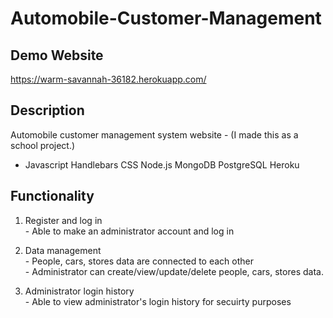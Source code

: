 # Automobile-Customer-Management

## Demo Website
https://warm-savannah-36182.herokuapp.com/

## Description
Automobile customer management system website - (I made this as a school project.)
- Javascript Handlebars CSS Node.js MongoDB PostgreSQL Heroku

## Functionality
1. Register and log in
<br />- Able to make an administrator account and log in

2. Data management
<br />- People, cars, stores data are connected to each other
<br />- Administrator can create/view/update/delete people, cars, stores data.

3. Administrator login history
<br />- Able to view administrator's login history for secuirty purposes
